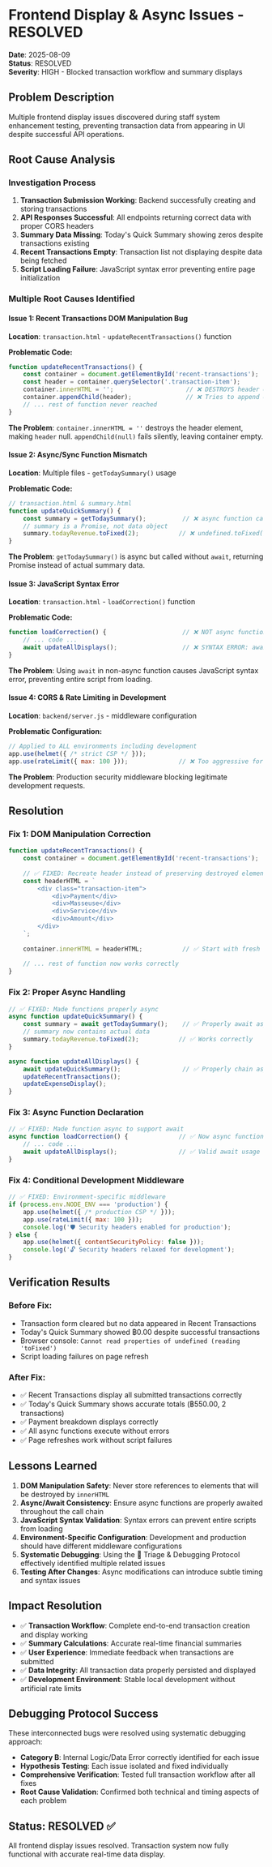 # Frontend Display & Async Issues - RESOLVED

**Date**: 2025-08-09  
**Status**: RESOLVED  
**Severity**: HIGH - Blocked transaction workflow and summary displays  

## Problem Description
Multiple frontend display issues discovered during staff system enhancement testing, preventing transaction data from appearing in UI despite successful API operations.

## Root Cause Analysis

### Investigation Process
1. **Transaction Submission Working**: Backend successfully creating and storing transactions
2. **API Responses Successful**: All endpoints returning correct data with proper CORS headers
3. **Summary Data Missing**: Today's Quick Summary showing zeros despite transactions existing
4. **Recent Transactions Empty**: Transaction list not displaying despite data being fetched
5. **Script Loading Failure**: JavaScript syntax error preventing entire page initialization

### Multiple Root Causes Identified

#### Issue 1: Recent Transactions DOM Manipulation Bug
**Location**: `transaction.html` - `updateRecentTransactions()` function

**Problematic Code:**
```javascript
function updateRecentTransactions() {
    const container = document.getElementById('recent-transactions');
    const header = container.querySelector('.transaction-item');
    container.innerHTML = '';                    // ❌ DESTROYS header element
    container.appendChild(header);               // ❌ Tries to append destroyed element (null)
    // ... rest of function never reached
}
```

**The Problem**: `container.innerHTML = ''` destroys the header element, making `header` null. `appendChild(null)` fails silently, leaving container empty.

#### Issue 2: Async/Sync Function Mismatch
**Location**: Multiple files - `getTodaySummary()` usage

**Problematic Code:**
```javascript
// transaction.html & summary.html
function updateQuickSummary() {
    const summary = getTodaySummary();          // ❌ async function called synchronously
    // summary is a Promise, not data object
    summary.todayRevenue.toFixed(2);           // ❌ undefined.toFixed() - error
}
```

**The Problem**: `getTodaySummary()` is async but called without `await`, returning Promise instead of actual summary data.

#### Issue 3: JavaScript Syntax Error
**Location**: `transaction.html` - `loadCorrection()` function

**Problematic Code:**
```javascript
function loadCorrection() {                     // ❌ NOT async function
    // ... code ...
    await updateAllDisplays();                  // ❌ SYNTAX ERROR: await in non-async function
}
```

**The Problem**: Using `await` in non-async function causes JavaScript syntax error, preventing entire script from loading.

#### Issue 4: CORS & Rate Limiting in Development
**Location**: `backend/server.js` - middleware configuration

**Problematic Configuration:**
```javascript
// Applied to ALL environments including development
app.use(helmet({ /* strict CSP */ }));
app.use(rateLimit({ max: 100 }));              // ❌ Too aggressive for development
```

**The Problem**: Production security middleware blocking legitimate development requests.

## Resolution

### Fix 1: DOM Manipulation Correction
```javascript
function updateRecentTransactions() {
    const container = document.getElementById('recent-transactions');
    
    // ✅ FIXED: Recreate header instead of preserving destroyed element
    const headerHTML = `
        <div class="transaction-item">
            <div>Payment</div>
            <div>Masseuse</div>
            <div>Service</div>
            <div>Amount</div>
        </div>
    `;
    
    container.innerHTML = headerHTML;           // ✅ Start with fresh header
    
    // ... rest of function now works correctly
}
```

### Fix 2: Proper Async Handling
```javascript
// ✅ FIXED: Made functions properly async
async function updateQuickSummary() {
    const summary = await getTodaySummary();    // ✅ Properly await async function
    // summary now contains actual data
    summary.todayRevenue.toFixed(2);           // ✅ Works correctly
}

async function updateAllDisplays() {
    await updateQuickSummary();                 // ✅ Properly chain async calls
    updateRecentTransactions();
    updateExpenseDisplay();
}
```

### Fix 3: Async Function Declaration
```javascript
// ✅ FIXED: Made function async to support await
async function loadCorrection() {              // ✅ Now async function
    // ... code ...
    await updateAllDisplays();                 // ✅ Valid await usage
}
```

### Fix 4: Conditional Development Middleware
```javascript
// ✅ FIXED: Environment-specific middleware
if (process.env.NODE_ENV === 'production') {
    app.use(helmet({ /* production CSP */ }));
    app.use(rateLimit({ max: 100 }));
    console.log('🛡️ Security headers enabled for production');
} else {
    app.use(helmet({ contentSecurityPolicy: false }));
    console.log('🔓 Security headers relaxed for development');
}
```

## Verification Results

### Before Fix:
- Transaction form cleared but no data appeared in Recent Transactions
- Today's Quick Summary showed ฿0.00 despite successful transactions
- Browser console: `Cannot read properties of undefined (reading 'toFixed')`
- Script loading failures on page refresh

### After Fix:
- ✅ Recent Transactions display all submitted transactions correctly
- ✅ Today's Quick Summary shows accurate totals (฿550.00, 2 transactions)
- ✅ Payment breakdown displays correctly
- ✅ All async functions execute without errors
- ✅ Page refreshes work without script failures

## Lessons Learned

1. **DOM Manipulation Safety**: Never store references to elements that will be destroyed by `innerHTML`
2. **Async/Await Consistency**: Ensure async functions are properly awaited throughout the call chain
3. **JavaScript Syntax Validation**: Syntax errors can prevent entire scripts from loading
4. **Environment-Specific Configuration**: Development and production should have different middleware configurations
5. **Systematic Debugging**: Using the 🐛 Triage & Debugging Protocol effectively identified multiple related issues
6. **Testing After Changes**: Async modifications can introduce subtle timing and syntax issues

## Impact Resolution

- ✅ **Transaction Workflow**: Complete end-to-end transaction creation and display working
- ✅ **Summary Calculations**: Accurate real-time financial summaries
- ✅ **User Experience**: Immediate feedback when transactions are submitted
- ✅ **Data Integrity**: All transaction data properly persisted and displayed
- ✅ **Development Environment**: Stable local development without artificial rate limits

## Debugging Protocol Success

These interconnected bugs were resolved using systematic debugging approach:
- **Category B**: Internal Logic/Data Error correctly identified for each issue
- **Hypothesis Testing**: Each issue isolated and fixed individually
- **Comprehensive Verification**: Tested full transaction workflow after all fixes
- **Root Cause Validation**: Confirmed both technical and timing aspects of each problem

## Status: RESOLVED ✅
All frontend display issues resolved. Transaction system now fully functional with accurate real-time data display.
